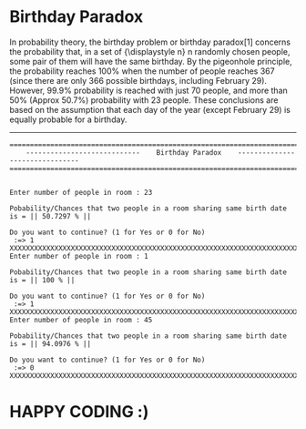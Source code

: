 # Birthday Paradox

In probability theory, the birthday problem or birthday paradox[1] concerns the probability that, in a set of {\displaystyle n} n randomly 
chosen people, some pair of them will have the same birthday. By the pigeonhole principle, the probability reaches 100% when the number of 
people reaches 367 (since there are only 366 possible birthdays, including February 29). However, 99.9% probability is reached with just 70
people, and more than 50% (Approx 50.7%) probability with 23 people. 
These conclusions are based on the assumption that each day of the year (except February 29) is equally probable for a birthday.



---------------------------------------------------------------------------------------------------
```
============================================================================================
    ----------------------------    Birthday Paradox    -------------------------------
============================================================================================


Enter number of people in room : 23

Pobability/Chances that two people in a room sharing same birth date is = || 50.7297 % ||

Do you want to continue? (1 for Yes or 0 for No)
 :=> 1
XXXXXXXXXXXXXXXXXXXXXXXXXXXXXXXXXXXXXXXXXXXXXXXXXXXXXXXXXXXXXXXXXXXXXXXXXXXXXXXXXXXXXXXXXXX
Enter number of people in room : 1

Pobability/Chances that two people in a room sharing same birth date is = || 100 % ||

Do you want to continue? (1 for Yes or 0 for No)
 :=> 1
XXXXXXXXXXXXXXXXXXXXXXXXXXXXXXXXXXXXXXXXXXXXXXXXXXXXXXXXXXXXXXXXXXXXXXXXXXXXXXXXXXXXXXXXXXX
Enter number of people in room : 45

Pobability/Chances that two people in a room sharing same birth date is = || 94.0976 % ||

Do you want to continue? (1 for Yes or 0 for No)
 :=> 0
XXXXXXXXXXXXXXXXXXXXXXXXXXXXXXXXXXXXXXXXXXXXXXXXXXXXXXXXXXXXXXXXXXXXXXXXXXXXXXXXXXXXXXXXXXX
```

# HAPPY CODING :)
